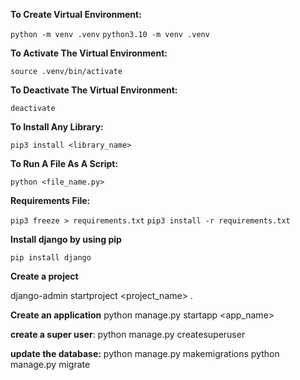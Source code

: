 **To Create Virtual Environment:** 

`python -m venv .venv`
`python3.10 -m venv .venv`

**To Activate The Virtual Environment:**

`source .venv/bin/activate`

**To Deactivate The Virtual Environment:**

`deactivate`

**To Install Any Library:**

`pip3 install <library_name>`

**To Run A File As A Script:**

`python <file_name.py>`

**Requirements File:**

`pip3 freeze > requirements.txt`
`pip3 install -r requirements.txt`

**Install django by using pip**

`pip install django`

**Create a project**

django-admin startproject <project_name> .

**Create an application** 
python manage.py startapp <app_name>

**create a super user**:
python manage.py createsuperuser

**update the database:**
python manage.py makemigrations
python manage.py migrate